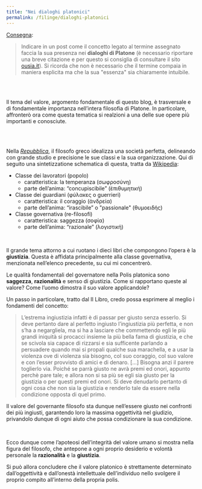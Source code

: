 ```yaml
---
title: "Nei dialoghi platonici"
permalink: /filinge/dialoghi-platonici
---
```

[Consegna](https://filinge.blogspot.com/2020/04/step-08.html):

> Indicare in un post come il concetto legato al termine assegnato faccia la sua presenza nei **dialoghi di Platone** (è necessario riportare una breve citazione e per questo si consiglia di consultare il sito [ousia.it](http://www.ousia.it/)). Si ricorda che non è necessario che il termine compaia in maniera esplicita ma che la sua "essenza" sia chiaramente intuibile. 

<br />
<br />

Il tema del valore, argomento fondamentale di questo blog, è trasversale e di fondamentale importanza nell’intera filosofia di Platone. In particolare, affronterò ora come questa tematica si realzioni a una delle sue opere più importanti e conosciute.

<br />
<br />

Nella _<a href="http://www.treccani.it/enciclopedia/repubblica_%28Dizionario-di-filosofia%29/" rel="noopener" target="_blank">Repubblica</a>_, il filosofo greco idealizza una società perfetta, delineando con grande studio e precisione le sue classi e la sua organizzazione. Qui di seguito una sintetizzatione schematica di questa, tratta da <a href="https://it.wikipedia.org/wiki/La_Repubblica_(dialogo)#Lo_sviluppo_della_polis" rel="noopener" target="_blank">Wikipedia</a>:

- Classe dei lavoratori (popolo)
	- caratteristica: la temperanza (σωφροσύνη)
	- parte dell’anima: “concupiscibile” (ἐπιθυμητική)
- Classe dei guardiani (φύλακες o guerrieri)
	- caratteristica: il coraggio (ἀνδρεία)
	- parte dell’anima: “irascibile” o "passionale" (θυμοειδής)
- Classe governativa (re-filosofi)
	- caratteristica: saggezza (σοφία)
	- parte dell’anima: “razionale” (λογιστική)

<br />

Il grande tema attorno a cui ruotano i dieci libri che compongono l’opera è la  **giustizia**. Questa è affidata principalmente alla classe governativa, menzionata nell’elenco precedente, su cui mi concentrerò.

Le qualità fondamentali del governatore nella Polis platonica sono **saggezza**, **razionalità** e senso di giustizia. Come si rapportano queste al valore? Come l’uomo dimostra il suo valore applicandole?

Un passo in particolare, tratto dal II Libro, credo possa esprimere al meglio i fondamenti del concetto:

> L’estrema ingiustizia infatti è di passar per giusto senza esserlo. Si deve pertanto dare al perfetto ingiusto l’ingiustizia più perfetta, e non s’ha a negargliela, ma si ha a lasciare che commettendo egli le più grandi iniquità si procacci insieme la più bella fama di giustizia, e che se scivola sia capace di rizzarsi e sia sufficente parlando a persuadere quando mai si propali qualche sua marachella, e a usar la violenza ove di violenza sia bisogno, col suo coraggio, col suo valore e con l’esser provvisto di amici e di denaro. […] Bisogna anzi il parere toglierlo via. Poiché se parrà giusto ne avrà premi ed onori, appunto perchè pare tale; e allora non si sa più se egli sia giusto per la giustizia o per questi premi ed onori. Si deve denudarlo pertanto di ogni cosa che non sia la giustizia e renderlo tale da essere nella condizione opposta di quel primo.

Il valore del governante filosofo sta dunque nell’essere giusto nei confronti dei più ingiusti, garantendo loro la massima oggettività nel giudizio, privandolo dunque di ogni aiuto che possa condizionare la sua condizione.

<br />

Ecco dunque come l’apoteosi dell’integrità del valore umano si mostra nella figura del filosofo, che antepone a ogni proprio desiderio e volontà personale la **razionalità** e la **giustizia**.

Si può allora concludere che il valore platonico è strettamente determinato dall’oggettività e dall’onestà intellettuale dell’individuo nello svolgere il proprio compito all’interno della propria polis.